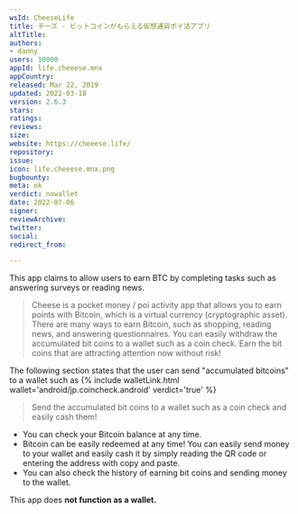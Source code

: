 ```yaml
---
wsId: CheeseLife
title: チーズ - ビットコインがもらえる仮想通貨ポイ活アプリ
altTitle: 
authors: 
- danny
users: 10000
appId: life.cheeese.mnx
appCountry: 
released: Mar 22, 2019
updated: 2022-03-18
version: 2.6.3
stars: 
ratings: 
reviews: 
size: 
website: https://cheeese.life/
repository: 
issue: 
icon: life.cheeese.mnx.png
bugbounty: 
meta: ok
verdict: nowallet
date: 2022-07-06
signer: 
reviewArchive: 
twitter: 
social: 
redirect_from: 

---
```



This app claims to allow users to earn BTC by completing tasks such as answering surveys or reading news.


> Cheese is a pocket money / poi activity app that allows you to earn points with Bitcoin, which is a virtual currency (cryptographic asset).
There are many ways to earn Bitcoin, such as shopping, reading news, and answering questionnaires. You can easily withdraw the accumulated bit coins to a wallet such as a coin check.
Earn the bit coins that are attracting attention now without risk!

The following section states that the user can send "accumulated bitcoins" to a wallet such as {% include walletLink.html wallet='android/jp.coincheck.android' verdict='true' %}

> Send the accumulated bit coins to a wallet such as a coin check and easily cash them!
 - You can check your Bitcoin balance at any time.
 - Bitcoin can be easily redeemed at any time! You can easily send money to your wallet and easily cash it by simply reading the QR code or entering the address with copy and paste.
 - You can also check the history of earning bit coins and sending money to the wallet.

This app does **not function as a wallet.**
